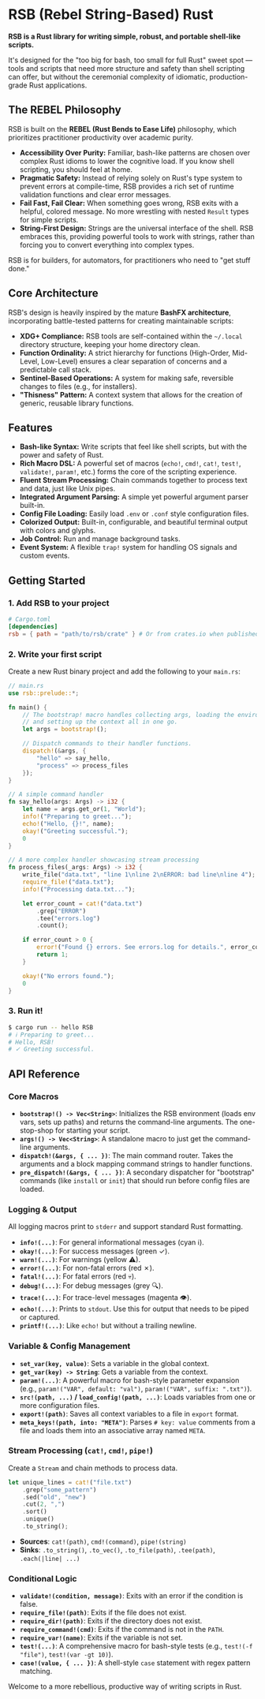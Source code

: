# RSB (Rebel String-Based) Rust

**RSB is a Rust library for writing simple, robust, and portable shell-like scripts.**

It's designed for the "too big for bash, too small for full Rust" sweet spot — tools and scripts that need more structure and safety than shell scripting can offer, but without the ceremonial complexity of idiomatic, production-grade Rust applications.

## The REBEL Philosophy

RSB is built on the **REBEL (Rust Bends to Ease Life)** philosophy, which prioritizes practitioner productivity over academic purity.

- **Accessibility Over Purity:** Familiar, bash-like patterns are chosen over complex Rust idioms to lower the cognitive load. If you know shell scripting, you should feel at home.
- **Pragmatic Safety:** Instead of relying solely on Rust's type system to prevent errors at compile-time, RSB provides a rich set of runtime validation functions and clear error messages.
- **Fail Fast, Fail Clear:** When something goes wrong, RSB exits with a helpful, colored message. No more wrestling with nested `Result` types for simple scripts.
- **String-First Design:** Strings are the universal interface of the shell. RSB embraces this, providing powerful tools to work with strings, rather than forcing you to convert everything into complex types.

RSB is for builders, for automators, for practitioners who need to "get stuff done."

## Core Architecture

RSB's design is heavily inspired by the mature **BashFX architecture**, incorporating battle-tested patterns for creating maintainable scripts:

- **XDG+ Compliance:** RSB tools are self-contained within the `~/.local` directory structure, keeping your home directory clean.
- **Function Ordinality:** A strict hierarchy for functions (High-Order, Mid-Level, Low-Level) ensures a clear separation of concerns and a predictable call stack.
- **Sentinel-Based Operations:** A system for making safe, reversible changes to files (e.g., for installers).
- **"Thisness" Pattern:** A context system that allows for the creation of generic, reusable library functions.

## Features

- **Bash-like Syntax:** Write scripts that feel like shell scripts, but with the power and safety of Rust.
- **Rich Macro DSL:** A powerful set of macros (`echo!`, `cmd!`, `cat!`, `test!`, `validate!`, `param!`, etc.) forms the core of the scripting experience.
- **Fluent Stream Processing:** Chain commands together to process text and data, just like Unix pipes.
- **Integrated Argument Parsing:** A simple yet powerful argument parser built-in.
- **Config File Loading:** Easily load `.env` or `.conf` style configuration files.
- **Colorized Output:** Built-in, configurable, and beautiful terminal output with colors and glyphs.
- **Job Control:** Run and manage background tasks.
- **Event System:** A flexible `trap!` system for handling OS signals and custom events.

## Getting Started

### 1. Add RSB to your project

```toml
# Cargo.toml
[dependencies]
rsb = { path = "path/to/rsb/crate" } # Or from crates.io when published
```

### 2. Write your first script

Create a new Rust binary project and add the following to your `main.rs`:

```rust
// main.rs
use rsb::prelude::*;

fn main() {
    // The bootstrap! macro handles collecting args, loading the environment,
    // and setting up the context all in one go.
    let args = bootstrap!();

    // Dispatch commands to their handler functions.
    dispatch!(&args, {
        "hello" => say_hello,
        "process" => process_files
    });
}

// A simple command handler
fn say_hello(args: Args) -> i32 {
    let name = args.get_or(1, "World");
    info!("Preparing to greet...");
    echo!("Hello, {}!", name);
    okay!("Greeting successful.");
    0
}

// A more complex handler showcasing stream processing
fn process_files(_args: Args) -> i32 {
    write_file("data.txt", "line 1\nline 2\nERROR: bad line\nline 4");
    require_file!("data.txt");
    info!("Processing data.txt...");

    let error_count = cat!("data.txt")
        .grep("ERROR")
        .tee("errors.log")
        .count();

    if error_count > 0 {
        error!("Found {} errors. See errors.log for details.", error_count);
        return 1;
    }

    okay!("No errors found.");
    0
}
```

### 3. Run it!

```sh
$ cargo run -- hello RSB
# ℹ Preparing to greet...
# Hello, RSB!
# ✓ Greeting successful.
```

## API Reference

### Core Macros

- **`bootstrap!() -> Vec<String>`**: Initializes the RSB environment (loads env vars, sets up paths) and returns the command-line arguments. The one-stop-shop for starting your script.
- **`args!() -> Vec<String>`**: A standalone macro to just get the command-line arguments.
- **`dispatch!(&args, { ... })`**: The main command router. Takes the arguments and a block mapping command strings to handler functions.
- **`pre_dispatch!(&args, { ... })`**: A secondary dispatcher for "bootstrap" commands (like `install` or `init`) that should run before config files are loaded.

### Logging & Output

All logging macros print to `stderr` and support standard Rust formatting.

- **`info!(...)`**: For general informational messages (cyan ℹ).
- **`okay!(...)`**: For success messages (green ✓).
- **`warn!(...)`**: For warnings (yellow ⚠).
- **`error!(...)`**: For non-fatal errors (red ✗).
- **`fatal!(...)`**: For fatal errors (red 💀).
- **`debug!(...)`**: For debug messages (grey 🔍).
- **`trace!(...)`**: For trace-level messages (magenta 👁).
- **`echo!(...)`**: Prints to `stdout`. Use this for output that needs to be piped or captured.
- **`printf!(...)`**: Like `echo!` but without a trailing newline.

### Variable & Config Management

- **`set_var(key, value)`**: Sets a variable in the global context.
- **`get_var(key) -> String`**: Gets a variable from the context.
- **`param!(...)`**: A powerful macro for bash-style parameter expansion (e.g., `param!("VAR", default: "val")`, `param!("VAR", suffix: ".txt")`).
- **`src!(path, ...)` / `load_config!(path, ...)`**: Loads variables from one or more configuration files.
- **`export!(path)`**: Saves all context variables to a file in `export` format.
- **`meta_keys!(path, into: "META")`**: Parses `# key: value` comments from a file and loads them into an associative array named `META`.

### Stream Processing (`cat!`, `cmd!`, `pipe!`)

Create a `Stream` and chain methods to process data.

```rust
let unique_lines = cat!("file.txt")
    .grep("some_pattern")
    .sed("old", "new")
    .cut(2, ",")
    .sort()
    .unique()
    .to_string();
```

- **Sources**: `cat!(path)`, `cmd!(command)`, `pipe!(string)`
- **Sinks**: `.to_string()`, `.to_vec()`, `.to_file(path)`, `.tee(path)`, `.each(|line| ...)`

### Conditional Logic

- **`validate!(condition, message)`**: Exits with an error if the condition is false.
- **`require_file!(path)`**: Exits if the file does not exist.
- **`require_dir!(path)`**: Exits if the directory does not exist.
- **`require_command!(cmd)`**: Exits if the command is not in the `PATH`.
- **`require_var!(name)`**: Exits if the variable is not set.
- **`test!(...)`**: A comprehensive macro for bash-style tests (e.g., `test!(-f "file")`, `test!(var -gt 10)`).
- **`case!(value, { ... })`**: A shell-style `case` statement with regex pattern matching.

Welcome to a more rebellious, productive way of writing scripts in Rust.
